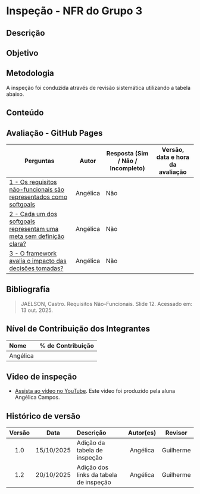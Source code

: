 # Inspeção - NFR do Grupo 3

## Descrição

## Objetivo

## Metodologia
A inspeção foi conduzida através de revisão sistemática utilizando a tabela abaixo.

## Conteúdo
## Avaliação - GitHub Pages
|   Perguntas |  Autor| Resposta (Sim / Não / Incompleto) | Versão, data e hora da avaliação |
|----------   |----------|---------|---------|
| [1 - Os requisitos não-funcionais são representados como softgoals](../../06_verificacao/entrega4/verificacao_nfr_framework.md#VNFN1)  |Angélica |Não||
| [2 - Cada um dos softgoals representam uma meta sem definição clara?](../../06_verificacao/entrega4/verificacao_nfr_framework.md#VNFN2)    |Angélica |Não||
| [3 - O framework avalia o impacto das decisões tomadas?](../../06_verificacao/entrega4/verificacao_nfr_framework.md#VNFN3)    |Angélica |Não||



## Bibliografia
> JAELSON, Castro. Requisitos Não-Funcionais. Slide 12. Acessado em: 13 out. 2025.


## Nível de Contribuição dos Integrantes

| Nome | % de Contribuição |
| :--- | :---------------: |
|   Angélica    |       |

## Video de inspeção 
- [Assista ao vídeo no YouTube](). Este video foi produzido pela aluna Angélica Campos.


## Histórico de versão

| Versão | Data | Descrição | Autor(es) | Revisor |
| :----: | :--: | :-------- | :-------: | :-----: |
|1.0|	15/10/2025|	Adição da tabela de inspeção |	Angélica	|Guilherme     |
|1.2|	20/10/2025|	Adição dos links da tabela de inspeção |	Angélica	|Guilherme     |